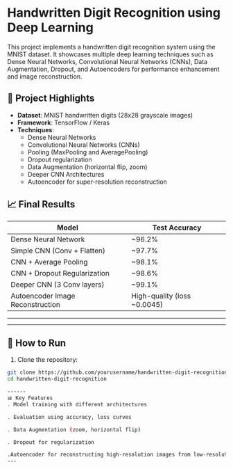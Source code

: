 # Handwritten Digit Recognition using Deep Learning

This project implements a handwritten digit recognition system using the MNIST dataset. It showcases multiple deep learning techniques such as Dense Neural Networks, Convolutional Neural Networks (CNNs), Data Augmentation, Dropout, and Autoencoders for performance enhancement and image reconstruction.

## 🧠 Project Highlights

- **Dataset**: MNIST handwritten digits (28x28 grayscale images)
- **Framework**: TensorFlow / Keras
- **Techniques**:
  - Dense Neural Networks
  - Convolutional Neural Networks (CNNs)
  - Pooling (MaxPooling and AveragePooling)
  - Dropout regularization
  - Data Augmentation (horizontal flip, zoom)
  - Deeper CNN Architectures
  - Autoencoder for super-resolution reconstruction

## 📈 Final Results

| Model                          | Test Accuracy |
|---------------------------------|---------------|
| Dense Neural Network            | ~96.2%        |
| Simple CNN (Conv + Flatten)      | ~97.7%        |
| CNN + Average Pooling            | ~98.1%        |
| CNN + Dropout Regularization     | ~98.6%        |
| Deeper CNN (3 Conv layers)       | ~99.1%        |
| Autoencoder Image Reconstruction| High-quality (loss ~0.0045) |

---


---

## 🚀 How to Run

1. Clone the repository:

```bash
git clone https://github.com/yourusername/handwritten-digit-recognition.git
cd handwritten-digit-recognition

------
📊 Key Features
. Model training with different architectures

. Evaluation using accuracy, loss curves

. Data Augmentation (zoom, horizontal flip)

. Dropout for regularization

.Autoencoder for reconstructing high-resolution images from low-resolution input
---




